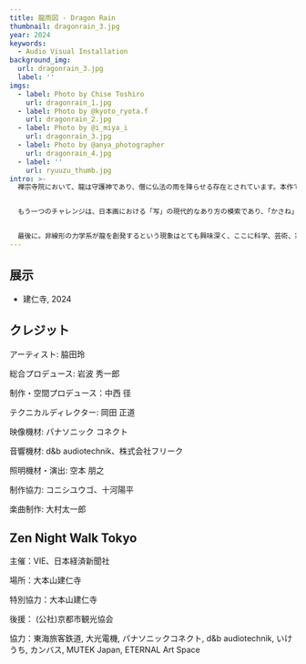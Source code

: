 ```yaml
---
title: 龍雨図 - Dragon Rain
thumbnail: dragonrain_3.jpg
year: 2024
keywords:
  - Audio Visual Installation
background_img:
  url: dragonrain_3.jpg
  label: ''
imgs:
  - label: Photo by Chise Toshiro
    url: dragonrain_1.jpg
  - label: Photo by @kyoto_ryota.f
    url: dragonrain_2.jpg
  - label: Photo by @i_miya_i
    url: dragonrain_3.jpg
  - label: Photo by @anya_photographer
    url: dragonrain_4.jpg
  - label: ''
    url: ryuuzu_thumb.jpg
intro: >-
  禅宗寺院において、龍は守護神であり、僧に仏法の雨を降らせる存在とされています。本作では、非線形物理システム、デジタル映像技術、そして脳科学に基づくサウンドを駆使することで、現代ならではの「仏法の雨を降らせる龍」を描くことに挑戦します。建仁寺の法堂の天井に描かれた小泉淳作の『双龍図』と対をなす形で本作『龍雨図』は設置されます。


  もう一つのチャレンジは、日本画における「写」の現代的なあり方の模索であり、「かさね」「うつし」「なぞらえ」といった日本古来の美意識の2020年代ならではの継承の型を提出することです。小泉淳作の『双龍図』を脇田玲なりに描くとはどういうことか。それを突き詰めた結果、単に小泉の絵のデジタルスキャンに加工を施すということではなく、龍を見るという行為の背後にある現象や原理、その場が発する気配といったもの、それ自体を描くことだと考えました。また、小泉の技法へのオマージュとして、スクリーンに墨色の映像を投影し、その上に何層も何層も白い粒子を塗り重ね、単純な白ではなく、単純な粒でもない、深みと広がりをもった色と形と動きをつくることを目指しました。


  最後に。非線形の力学系が龍を創発するという現象はとても興味深く、ここに科学、芸術、宗教の横断的な対話を見ることができるかもしれません。シンプルなシステムが生み出す「無から有、有から無」への転換は、全てが一つであり一つが全てであるという禅の世界と共振します
---
```




## 展示

- 建仁寺, 2024

## クレジット

アーティスト: 脇田玲

総合プロデュース: 岩波 秀一郎

制作・空間プロデュース：中西 径

テクニカルディレクター: 岡田 正道

映像機材: パナソニック コネクト

音響機材: d&b audiotechnik、株式会社フリーク

照明機材・演出: 空本 朋之

制作協力: コニシユウゴ、十河陽平

楽曲制作: 大村太一郎

## Zen Night Walk Tokyo

主催：VIE、⽇本経済新聞社

場所：大本⼭建仁寺

特別協⼒：⼤本⼭建仁寺

後援： (公社)京都市観光協会

協⼒：東海旅客鉄道, 大光電機, パナソニックコネクト, d&b audiotechnik, いけうち, カンバス, MUTEK Japan, ETERNAL Art Space
